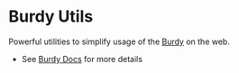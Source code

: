 # Burdy Utils

Powerful utilities to simplify usage of the [Burdy](https://burdy.io) on the web.

- See [Burdy Docs](https://burdy.io/docs) for more details
